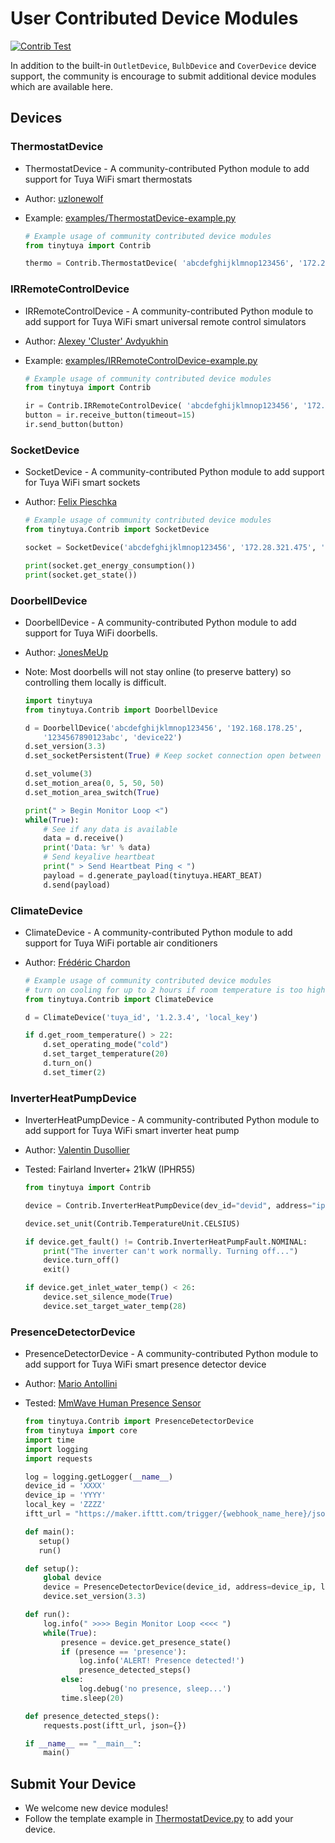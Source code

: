 # User Contributed Device Modules

[![Contrib Test](https://github.com/jasonacox/tinytuya/actions/workflows/contrib.yml/badge.svg)](https://github.com/jasonacox/tinytuya/actions/workflows/contrib.yml)

In addition to the built-in `OutletDevice`, `BulbDevice` and `CoverDevice` device support, the community is encourage to submit additional device modules which are available here.

## Devices

### ThermostatDevice

*  ThermostatDevice - A community-contributed Python module to add support for Tuya WiFi smart thermostats
* Author: [uzlonewolf](https://github.com/uzlonewolf)
* Example: [examples/ThermostatDevice-example.py](https://github.com/jasonacox/tinytuya/blob/master/examples/Contrib/ThermostatDevice-example.py)

    ```python
    # Example usage of community contributed device modules
    from tinytuya import Contrib

    thermo = Contrib.ThermostatDevice( 'abcdefghijklmnop123456', '172.28.321.475', '1234567890123abc' )
    ```

### IRRemoteControlDevice

* IRRemoteControlDevice - A community-contributed Python module to add support for Tuya WiFi smart universal remote control simulators
* Author: [Alexey 'Cluster' Avdyukhin](https://github.com/clusterm)
* Example: [examples/IRRemoteControlDevice-example.py](https://github.com/jasonacox/tinytuya/blob/master/examples/Contrib/IRRemoteControlDevice-example.py)

    ```python
    # Example usage of community contributed device modules
    from tinytuya import Contrib

    ir = Contrib.IRRemoteControlDevice( 'abcdefghijklmnop123456', '172.28.321.475', '1234567890123abc' )
    button = ir.receive_button(timeout=15)
    ir.send_button(button)
    ```

### SocketDevice

* SocketDevice - A community-contributed Python module to add support for Tuya WiFi smart sockets
* Author: [Felix Pieschka](https://github.com/Felix-Pi)

    ```python
    # Example usage of community contributed device modules
    from tinytuya.Contrib import SocketDevice

    socket = SocketDevice('abcdefghijklmnop123456', '172.28.321.475', '', version=3.3)
    
    print(socket.get_energy_consumption())
    print(socket.get_state())
    ```

### DoorbellDevice

* DoorbellDevice - A community-contributed Python module to add support for Tuya WiFi doorbells.
* Author: [JonesMeUp](https://github.com/jonesMeUp)
* Note: Most doorbells will not stay online (to preserve battery) so controlling them locally is difficult.

    ```python
    import tinytuya
    from tinytuya.Contrib import DoorbellDevice

    d = DoorbellDevice('abcdefghijklmnop123456', '192.168.178.25', 
        '1234567890123abc', 'device22')
    d.set_version(3.3)
    d.set_socketPersistent(True) # Keep socket connection open between commands

    d.set_volume(3)
    d.set_motion_area(0, 5, 50, 50)
    d.set_motion_area_switch(True)

    print(" > Begin Monitor Loop <")
    while(True):
        # See if any data is available
        data = d.receive()
        print('Data: %r' % data)
        # Send keyalive heartbeat
        print(" > Send Heartbeat Ping < ")
        payload = d.generate_payload(tinytuya.HEART_BEAT)
        d.send(payload)
    ```

### ClimateDevice

* ClimateDevice - A community-contributed Python module to add support for Tuya WiFi portable air conditioners
* Author: [Frédéric Chardon](https://github.com/fr3dz10)

    ```python
    # Example usage of community contributed device modules
    # turn on cooling for up to 2 hours if room temperature is too high
    from tinytuya.Contrib import ClimateDevice

    d = ClimateDevice('tuya_id', '1.2.3.4', 'local_key')

    if d.get_room_temperature() > 22:
        d.set_operating_mode("cold")
        d.set_target_temperature(20)
        d.turn_on()
        d.set_timer(2)
    ```

### InverterHeatPumpDevice

* InverterHeatPumpDevice - A community-contributed Python module to add support for Tuya WiFi smart inverter heat pump
* Author: [Valentin Dusollier](https://github.com/valentindusollier)
* Tested: Fairland Inverter+ 21kW (IPHR55)

    ```python
    from tinytuya import Contrib

    device = Contrib.InverterHeatPumpDevice(dev_id="devid", address="ip", local_key="key", version="3.3")

    device.set_unit(Contrib.TemperatureUnit.CELSIUS)

    if device.get_fault() != Contrib.InverterHeatPumpFault.NOMINAL:
        print("The inverter can't work normally. Turning off...")
        device.turn_off()
        exit()

    if device.get_inlet_water_temp() < 26:
        device.set_silence_mode(True)
        device.set_target_water_temp(28)
    ```

### PresenceDetectorDevice

* PresenceDetectorDevice - A community-contributed Python module to add support for Tuya WiFi smart presence detector device
* Author: [Mario Antollini](https://github.com/mrioan)
* Tested: [MmWave Human Presence Sensor](https://www.amazon.com/gp/product/B0BZCRNY14)

    ```python
    from tinytuya.Contrib import PresenceDetectorDevice
    from tinytuya import core
    import time
    import logging
    import requests

    log = logging.getLogger(__name__)
    device_id = 'XXXX'                                                                  
    device_ip = 'YYYY'                                                                           
    local_key = 'ZZZZ'
    iftt_url = "https://maker.ifttt.com/trigger/{webhook_name_here}/json/with/key/{key_here}"

    def main():
       setup()
       run()

    def setup():
        global device
        device = PresenceDetectorDevice(device_id, address=device_ip, local_key=local_key)
        device.set_version(3.3)

    def run():
        log.info(" >>>> Begin Monitor Loop <<<< ")
        while(True):
            presence = device.get_presence_state()
            if (presence == 'presence'):
                log.info('ALERT! Presence detected!')
                presence_detected_steps()
            else:
                log.debug('no presence, sleep...') 
            time.sleep(20)

    def presence_detected_steps():
        requests.post(iftt_url, json={})

    if __name__ == "__main__":
        main()
    ```

## Submit Your Device

* We welcome new device modules!
* Follow the template example in [ThermostatDevice.py](ThermostatDevice.py) to add your device.
